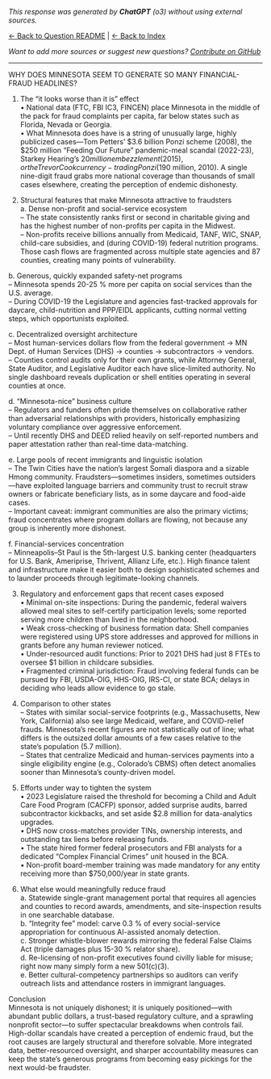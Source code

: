 <!-- 
Generated by: chatgpt
Model: o3
Prompt type: default
Generated at: 2025-06-08T20:44:51.642086
-->

*This response was generated by **ChatGPT** (o3) without using external sources.*

[← Back to Question README](README.md) | [← Back to Index](../README.md)

*Want to add more sources or suggest new questions? [Contribute on GitHub](https://github.com/justinwest/SuggestedSources)*

---

WHY DOES MINNESOTA SEEM TO GENERATE SO MANY FINANCIAL-FRAUD HEADLINES?

1.  The “it looks worse than it is” effect  
   • National data (FTC, FBI IC3, FINCEN) place Minnesota in the middle of the pack for fraud complaints per capita, far below states such as Florida, Nevada or Georgia.  
   • What Minnesota does have is a string of unusually large, highly publicized cases—Tom Petters’ $3.6 billion Ponzi scheme (2008), the $250 million “Feeding Our Future” pandemic-meal scandal (2022-23), Starkey Hearing’s $20 million embezzlement (2015), or the Trevor Cook currency-trading Ponzi ($190 million, 2010). A single nine-digit fraud grabs more national coverage than thousands of small cases elsewhere, creating the perception of endemic dishonesty.

2.  Structural features that make Minnesota attractive to fraudsters  
   a. Dense non-profit and social-service ecosystem  
      – The state consistently ranks first or second in charitable giving and has the highest number of non-profits per capita in the Midwest.  
      – Non-profits receive billions annually from Medicaid, TANF, WIC, SNAP, child-care subsidies, and (during COVID-19) federal nutrition programs. Those cash flows are fragmented across multiple state agencies and 87 counties, creating many points of vulnerability.  

   b. Generous, quickly expanded safety-net programs  
      – Minnesota spends 20-25 % more per capita on social services than the U.S. average.  
      – During COVID-19 the Legislature and agencies fast-tracked approvals for daycare, child-nutrition and PPP/EIDL applicants, cutting normal vetting steps, which opportunists exploited.  

   c. Decentralized oversight architecture  
      – Most human-services dollars flow from the federal government → MN Dept. of Human Services (DHS) → counties → subcontractors → vendors.  
      – Counties control audits only for their own grants, while Attorney General, State Auditor, and Legislative Auditor each have slice-limited authority. No single dashboard reveals duplication or shell entities operating in several counties at once.  

   d. “Minnesota-nice” business culture  
      – Regulators and funders often pride themselves on collaborative rather than adversarial relationships with providers, historically emphasizing voluntary compliance over aggressive enforcement.  
      – Until recently DHS and DEED relied heavily on self-reported numbers and paper attestation rather than real-time data-matching.  

   e. Large pools of recent immigrants and linguistic isolation  
      – The Twin Cities have the nation’s largest Somali diaspora and a sizable Hmong community. Fraudsters—sometimes insiders, sometimes outsiders—have exploited language barriers and community trust to recruit straw owners or fabricate beneficiary lists, as in some daycare and food-aide cases.  
      – Important caveat: immigrant communities are also the primary victims; fraud concentrates where program dollars are flowing, not because any group is inherently more dishonest.  

   f. Financial-services concentration  
      – Minneapolis–St Paul is the 5th-largest U.S. banking center (headquarters for U.S. Bank, Ameriprise, Thrivent, Allianz Life, etc.). High finance talent and infrastructure make it easier both to design sophisticated schemes and to launder proceeds through legitimate-looking channels.

3.  Regulatory and enforcement gaps that recent cases exposed  
   • Minimal on-site inspections: During the pandemic, federal waivers allowed meal sites to self-certify participation levels; some reported serving more children than lived in the neighborhood.  
   • Weak cross-checking of business formation data: Shell companies were registered using UPS store addresses and approved for millions in grants before any human reviewer noticed.  
   • Under-resourced audit functions: Prior to 2021 DHS had just 8 FTEs to oversee $1 billion in childcare subsidies.  
   • Fragmented criminal jurisdiction: Fraud involving federal funds can be pursued by FBI, USDA-OIG, HHS-OIG, IRS-CI, or state BCA; delays in deciding who leads allow evidence to go stale.  

4.  Comparison to other states  
   – States with similar social-service footprints (e.g., Massachusetts, New York, California) also see large Medicaid, welfare, and COVID-relief frauds. Minnesota’s recent figures are not statistically out of line; what differs is the outsized dollar amounts of a few cases relative to the state’s population (5.7 million).  
   – States that centralize Medicaid and human-services payments into a single eligibility engine (e.g., Colorado’s CBMS) often detect anomalies sooner than Minnesota’s county-driven model.

5.  Efforts under way to tighten the system  
   • 2023 Legislature raised the threshold for becoming a Child and Adult Care Food Program (CACFP) sponsor, added surprise audits, barred subcontractor kickbacks, and set aside $2.8 million for data-analytics upgrades.  
   • DHS now cross-matches provider TINs, ownership interests, and outstanding tax liens before releasing funds.  
   • The state hired former federal prosecutors and FBI analysts for a dedicated “Complex Financial Crimes” unit housed in the BCA.  
   • Non-profit board-member training was made mandatory for any entity receiving more than $750,000/year in state grants.  

6.  What else would meaningfully reduce fraud  
   a. Statewide single-grant management portal that requires all agencies and counties to record awards, amendments, and site-inspection results in one searchable database.  
   b. “Integrity fee” model: carve 0.3 % of every social-service appropriation for continuous AI-assisted anomaly detection.  
   c. Stronger whistle-blower rewards mirroring the federal False Claims Act (triple damages plus 15-30 % relator share).  
   d. Re-licensing of non-profit executives found civilly liable for misuse; right now many simply form a new 501(c)(3).  
   e. Better cultural-competency partnerships so auditors can verify outreach lists and attendance rosters in immigrant languages.  

Conclusion  
Minnesota is not uniquely dishonest; it is uniquely positioned—with abundant public dollars, a trust-based regulatory culture, and a sprawling nonprofit sector—to suffer spectacular breakdowns when controls fail. High-dollar scandals have created a perception of endemic fraud, but the root causes are largely structural and therefore solvable. More integrated data, better-resourced oversight, and sharper accountability measures can keep the state’s generous programs from becoming easy pickings for the next would-be fraudster.